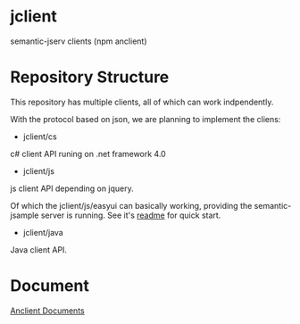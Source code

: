 # jclient

semantic-jserv clients (npm anclient)

# Repository Structure

This repository has multiple clients, all of which can work indpendently.

With the protocol based on json, we are planning to implement the cliens:

- jclient/cs

c# client API runing on .net framework 4.0

- jclient/js

js client API depending on jquery.

Of which the jclient/js/easyui can basically working, providing the semantic-jsample
server is running. See it's [readme](./js/README.md) for quick start.

- jclient/java

Java client API.

# Document

[Anclient Documents](https://odys-z.github.io/Anclient)
